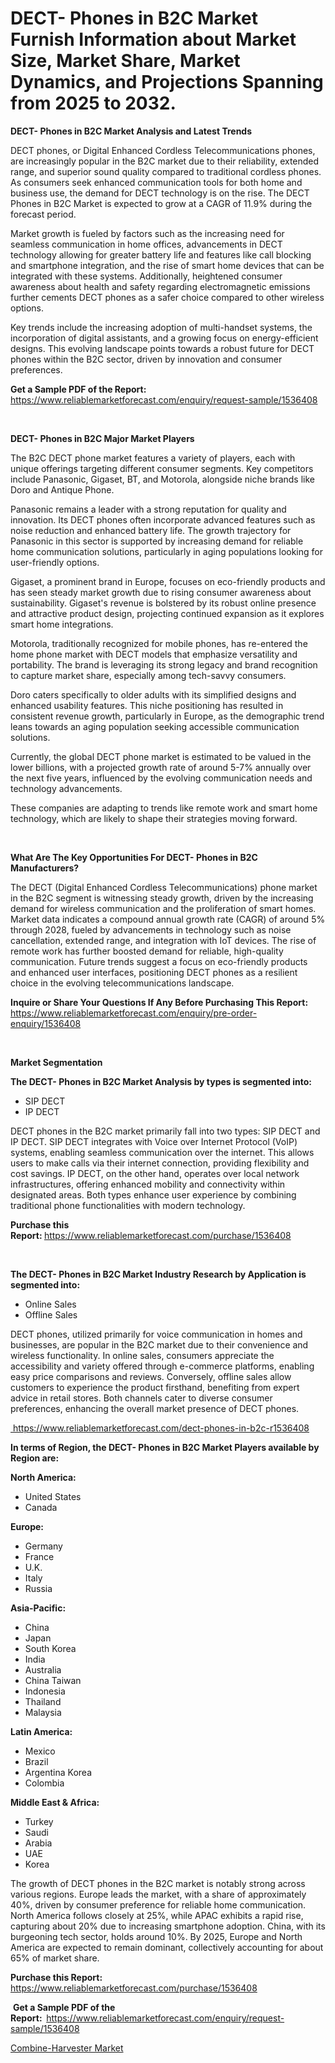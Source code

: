 <p><h1>DECT- Phones in B2C Market Furnish Information about Market Size, Market Share, Market Dynamics, and Projections Spanning from 2025 to 2032.</h1></p><p><strong>DECT- Phones in B2C Market Analysis and Latest Trends</strong></p>
<p><p>DECT phones, or Digital Enhanced Cordless Telecommunications phones, are increasingly popular in the B2C market due to their reliability, extended range, and superior sound quality compared to traditional cordless phones. As consumers seek enhanced communication tools for both home and business use, the demand for DECT technology is on the rise. The DECT Phones in B2C Market is expected to grow at a CAGR of 11.9% during the forecast period. </p><p>Market growth is fueled by factors such as the increasing need for seamless communication in home offices, advancements in DECT technology allowing for greater battery life and features like call blocking and smartphone integration, and the rise of smart home devices that can be integrated with these systems. Additionally, heightened consumer awareness about health and safety regarding electromagnetic emissions further cements DECT phones as a safer choice compared to other wireless options. </p><p>Key trends include the increasing adoption of multi-handset systems, the incorporation of digital assistants, and a growing focus on energy-efficient designs. This evolving landscape points towards a robust future for DECT phones within the B2C sector, driven by innovation and consumer preferences.</p></p>
<p><strong>Get a Sample PDF of the Report:&nbsp;</strong> <a href="https://www.reliablemarketforecast.com/enquiry/request-sample/1536408?utm_campaign=2413&utm_medium=2&utm_source=Github&utm_content=ia&utm_term=24032025&utm_id=dect-phones-in-b2c">https://www.reliablemarketforecast.com/enquiry/request-sample/1536408</a></p>
<p>&nbsp;</p>
<p><strong>DECT- Phones in B2C Major Market Players</strong></p>
<p><p>The B2C DECT phone market features a variety of players, each with unique offerings targeting different consumer segments. Key competitors include Panasonic, Gigaset, BT, and Motorola, alongside niche brands like Doro and Antique Phone.</p><p>Panasonic remains a leader with a strong reputation for quality and innovation. Its DECT phones often incorporate advanced features such as noise reduction and enhanced battery life. The growth trajectory for Panasonic in this sector is supported by increasing demand for reliable home communication solutions, particularly in aging populations looking for user-friendly options.</p><p>Gigaset, a prominent brand in Europe, focuses on eco-friendly products and has seen steady market growth due to rising consumer awareness about sustainability. Gigaset's revenue is bolstered by its robust online presence and attractive product design, projecting continued expansion as it explores smart home integrations.</p><p>Motorola, traditionally recognized for mobile phones, has re-entered the home phone market with DECT models that emphasize versatility and portability. The brand is leveraging its strong legacy and brand recognition to capture market share, especially among tech-savvy consumers.</p><p>Doro caters specifically to older adults with its simplified designs and enhanced usability features. This niche positioning has resulted in consistent revenue growth, particularly in Europe, as the demographic trend leans towards an aging population seeking accessible communication solutions.</p><p>Currently, the global DECT phone market is estimated to be valued in the lower billions, with a projected growth rate of around 5-7% annually over the next five years, influenced by the evolving communication needs and technology advancements.</p><p>These companies are adapting to trends like remote work and smart home technology, which are likely to shape their strategies moving forward.</p></p>
<p>&nbsp;</p>
<p><strong>What Are The Key Opportunities For DECT- Phones in B2C Manufacturers?</strong></p>
<p><p>The DECT (Digital Enhanced Cordless Telecommunications) phone market in the B2C segment is witnessing steady growth, driven by the increasing demand for wireless communication and the proliferation of smart homes. Market data indicates a compound annual growth rate (CAGR) of around 5% through 2028, fueled by advancements in technology such as noise cancellation, extended range, and integration with IoT devices. The rise of remote work has further boosted demand for reliable, high-quality communication. Future trends suggest a focus on eco-friendly products and enhanced user interfaces, positioning DECT phones as a resilient choice in the evolving telecommunications landscape.</p></p>
<p><strong>Inquire or Share Your Questions If Any Before Purchasing This Report:</strong> <a href="https://www.reliablemarketforecast.com/enquiry/pre-order-enquiry/1536408?utm_campaign=2413&utm_medium=2&utm_source=Github&utm_content=ia&utm_term=24032025&utm_id=dect-phones-in-b2c">https://www.reliablemarketforecast.com/enquiry/pre-order-enquiry/1536408</a></p>
<p>&nbsp;</p>
<p><strong>Market Segmentation</strong></p>
<p><strong>The DECT- Phones in B2C Market Analysis by types is segmented into:</strong></p>
<p><ul><li>SIP DECT</li><li>IP DECT</li></ul></p>
<p><p>DECT phones in the B2C market primarily fall into two types: SIP DECT and IP DECT. SIP DECT integrates with Voice over Internet Protocol (VoIP) systems, enabling seamless communication over the internet. This allows users to make calls via their internet connection, providing flexibility and cost savings. IP DECT, on the other hand, operates over local network infrastructures, offering enhanced mobility and connectivity within designated areas. Both types enhance user experience by combining traditional phone functionalities with modern technology.</p></p>
<p><strong>Purchase this Report:&nbsp;</strong><a href="https://www.reliablemarketforecast.com/purchase/1536408?utm_campaign=2413&utm_medium=2&utm_source=Github&utm_content=ia&utm_term=24032025&utm_id=dect-phones-in-b2c">https://www.reliablemarketforecast.com/purchase/1536408</a></p>
<p>&nbsp;</p>
<p><strong>The DECT- Phones in B2C Market Industry Research by Application is segmented into:</strong></p>
<p><ul><li>Online Sales</li><li>Offline Sales</li></ul></p>
<p><p>DECT phones, utilized primarily for voice communication in homes and businesses, are popular in the B2C market due to their convenience and wireless functionality. In online sales, consumers appreciate the accessibility and variety offered through e-commerce platforms, enabling easy price comparisons and reviews. Conversely, offline sales allow customers to experience the product firsthand, benefiting from expert advice in retail stores. Both channels cater to diverse consumer preferences, enhancing the overall market presence of DECT phones.</p></p>
<p><a href="https://www.reliablemarketforecast.com/dect-phones-in-b2c-r1536408?utm_campaign=2413&utm_medium=2&utm_source=Github&utm_content=ia&utm_term=24032025&utm_id=dect-phones-in-b2c">&nbsp;https://www.reliablemarketforecast.com/dect-phones-in-b2c-r1536408</a></p>
<p><strong>In terms of Region, the DECT- Phones in B2C Market Players available by Region are:</strong></p>
<p>
    <p> <strong> North America: </strong>
        <ul>
            <li>United States</li>
            <li>Canada</li>
        </ul>
        </p> 
    <p> <strong> Europe: </strong>
        <ul>
            <li>Germany</li>
            <li>France</li>
            <li>U.K.</li>
            <li>Italy</li>
            <li>Russia</li>
        </ul>
        </p> 
    <p> <strong> Asia-Pacific: </strong>
        <ul>
            <li>China</li>
            <li>Japan</li>
            <li>South Korea</li>
            <li>India</li>
            <li>Australia</li>
            <li>China Taiwan</li>
            <li>Indonesia</li>
            <li>Thailand</li>
            <li>Malaysia</li>
        </ul>
        </p> 
    <p> <strong> Latin America: </strong>
        <ul>
            <li>Mexico</li>
            <li>Brazil</li>
            <li>Argentina Korea</li>
            <li>Colombia</li>
        </ul>
        </p> 
    <p> <strong> Middle East & Africa: </strong>
        <ul>
            <li>Turkey</li>
            <li>Saudi</li>
            <li>Arabia</li>
            <li>UAE</li>
            <li>Korea</li>
        </ul>
    </p>
    </p>
<p><p>The growth of DECT phones in the B2C market is notably strong across various regions. Europe leads the market, with a share of approximately 40%, driven by consumer preference for reliable home communication. North America follows closely at 25%, while APAC exhibits a rapid rise, capturing about 20% due to increasing smartphone adoption. China, with its burgeoning tech sector, holds around 10%. By 2025, Europe and North America are expected to remain dominant, collectively accounting for about 65% of market share.</p></p>
<p><strong>Purchase this Report: </strong><a href="https://www.reliablemarketforecast.com/purchase/1536408?utm_campaign=2413&utm_medium=2&utm_source=Github&utm_content=ia&utm_term=24032025&utm_id=dect-phones-in-b2c">https://www.reliablemarketforecast.com/purchase/1536408</a></p>
<p>&nbsp;<strong>Get a Sample PDF of the Report:&nbsp;&nbsp;</strong><a href="https://www.reliablemarketforecast.com/enquiry/request-sample/1536408?utm_campaign=2413&utm_medium=2&utm_source=Github&utm_content=ia&utm_term=24032025&utm_id=dect-phones-in-b2c">https://www.reliablemarketforecast.com/enquiry/request-sample/1536408</a></p>
<p><strong></strong></p>
<p><p><a href="https://github.com/hartsockdonnette82/Market-Research-Report-List-1/blob/main/combine-harvester-market.md?utm_campaign=2413&utm_medium=2&utm_source=Github&utm_content=ia&utm_term=24032025&utm_id=dect-phones-in-b2c">Combine-Harvester Market</a></p></p>